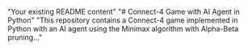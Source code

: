 "Your existing README content" 
"# Connect-4 Game with AI Agent in Python" 
"This repository contains a Connect-4 game implemented in Python with an AI agent using the Minimax algorithm with Alpha-Beta pruning..." 
